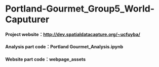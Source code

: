 # Portland-Gourmet_Group5_World-Caputurer

#### Project website：http://dev.spatialdatacapture.org/~ucfuyba/
#### Analysis part code：Portland Gourmet_Analysis.ipynb
#### Website part code：webpage_assets

